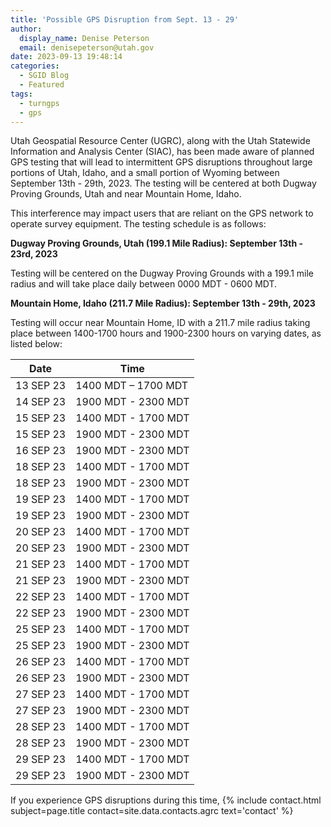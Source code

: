 ```yaml
---
title: 'Possible GPS Disruption from Sept. 13 - 29'
author:
  display_name: Denise Peterson
  email: denisepeterson@utah.gov
date: 2023-09-13 19:48:14
categories:
  - SGID Blog
  - Featured
tags:
  - turngps
  - gps
---
```

Utah Geospatial Resource Center (UGRC), along with the Utah Statewide Information and Analysis Center (SIAC), has been made aware of planned GPS testing that will lead to intermittent GPS disruptions throughout large portions of Utah, Idaho, and a small portion of Wyoming between September 13th - 29th, 2023. The testing will be centered at both Dugway Proving Grounds, Utah and near Mountain Home, Idaho.

This interference may impact users that are reliant on the GPS network to operate survey equipment. The testing schedule is as follows:

**Dugway Proving Grounds, Utah (199.1 Mile Radius): September 13th - 23rd, 2023**

Testing will be centered on the Dugway Proving Grounds with a 199.1 mile radius and will take place daily between 0000 MDT - 0600 MDT.

**Mountain Home, Idaho (211.7 Mile Radius): September 13th - 29th, 2023**

Testing will occur near Mountain Home, ID with a 211.7 mile radius taking place between 1400-1700 hours and 1900-2300 hours on varying dates, as listed below:

| Date      | Time                |
| --------- | ------------------- |
| 13 SEP 23 | 1400 MDT – 1700 MDT |
| 14 SEP 23 | 1900 MDT - 2300 MDT |
| 15 SEP 23 | 1400 MDT - 1700 MDT |
| 15 SEP 23 | 1900 MDT - 2300 MDT |
| 16 SEP 23 | 1900 MDT - 2300 MDT |
| 18 SEP 23 | 1400 MDT - 1700 MDT |
| 18 SEP 23 | 1900 MDT - 2300 MDT |
| 19 SEP 23 | 1400 MDT - 1700 MDT |
| 19 SEP 23 | 1900 MDT - 2300 MDT |
| 20 SEP 23 | 1400 MDT - 1700 MDT |
| 20 SEP 23 | 1900 MDT - 2300 MDT |
| 21 SEP 23 | 1400 MDT - 1700 MDT |
| 21 SEP 23 | 1900 MDT - 2300 MDT |
| 22 SEP 23 | 1400 MDT - 1700 MDT |
| 22 SEP 23 | 1900 MDT - 2300 MDT |
| 25 SEP 23 | 1400 MDT - 1700 MDT |
| 25 SEP 23 | 1900 MDT - 2300 MDT |
| 26 SEP 23 | 1400 MDT - 1700 MDT |
| 26 SEP 23 | 1900 MDT - 2300 MDT |
| 27 SEP 23 | 1400 MDT - 1700 MDT |
| 27 SEP 23 | 1900 MDT - 2300 MDT |
| 28 SEP 23 | 1400 MDT - 1700 MDT |
| 28 SEP 23 | 1900 MDT - 2300 MDT |
| 29 SEP 23 | 1400 MDT - 1700 MDT |
| 29 SEP 23 | 1900 MDT - 2300 MDT |

If you experience GPS disruptions during this time, {% include contact.html subject=page.title contact=site.data.contacts.agrc text='contact' %}
